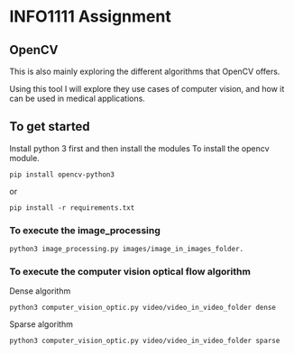 # INFO1111 Assignment

## OpenCV
This is also mainly exploring the different algorithms that OpenCV offers.

Using this tool I will explore they use cases of computer vision, and how it can be used in medical applications.

## To get started
Install python 3 first and then install the modules
To install the opencv module.
```
pip install opencv-python3
```
or
```
pip install -r requirements.txt
```

### To execute the image_processing
```
python3 image_processing.py images/image_in_images_folder.
```

### To execute the computer vision optical flow algorithm

Dense algorithm
```
python3 computer_vision_optic.py video/video_in_video_folder dense
```

Sparse algorithm
```
python3 computer_vision_optic.py video/video_in_video_folder sparse
```
